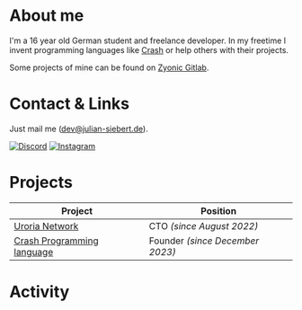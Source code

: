 # About me
I'm a 16 year old German student and freelance developer.
In my freetime I invent programming languages like [Crash](https://github.com/crash-lang) or
help others with their projects.

Some projects of mine can be found on [Zyonic Gitlab](https://gitlab.zyonicsoftware.com/julian-siebert).

# Contact & Links
Just mail me ([dev@julian-siebert.de](mailto://dev@julian-siebert.de)).

[![Discord](https://img.shields.io/badge/discord-%235865F2.svg?style=for-the-badge&logo=discord&logoColor=white)](https://discord.com/users/652574214729236490)
[![Instagram](https://img.shields.io/badge/instagram-%23E4405F.svg?style=for-the-badge&logo=instagram&logoColor=white)](https://instagram.com/juliansiebert.jpg)


# Projects

| Project                                                     | Position                        |
|-------------------------------------------------------------|---------------------------------|
| [Uroria Network](https://github.com/uroria)                 | CTO _(since August 2022)_       |
| [Crash Programming language](https://github.com/crash-lang) | Founder _(since December 2023)_ |

# Activity

<picture>
  <source
    srcset="https://github-readme-stats.vercel.app/api/wakatime?username=julian_siebert&hide_border=true&layout=compact&display_format=time&theme=dark"
    media="(prefers-color-scheme: dark)"
    />
  <source
    srcset="https://github-readme-stats.vercel.app/api/wakatime?username=julian_siebert&hide_border=true&layout=compact&display_format=time"
    media="(prefers-color-scheme: light), (prefers-color-scheme: no-preference)"
    />
  <img/>
</picture>
<br>
<picture>
  <source
    srcset="https://github-readme-stats.vercel.app/api?username=julian-siebert&hide_title=true&hide_border=true&layout=compact&display_format=time&show_icons=false&theme=dark"
    media="(prefers-color-scheme: dark)"
    />
  <source
    srcset="https://github-readme-stats.vercel.app/api?username=julian-siebert&hide_title=true&hide_border=true&layout=compact&display_format=time&show_icons=false"
    media="(prefers-color-scheme: light), (prefers-color-scheme: no-preference)"
    />
  <img/>
</picture>
